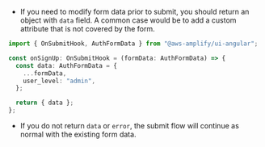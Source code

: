 - If you need to modify form data prior to submit, you should return an object with `data` field. A common case would be to add a custom attribute that is not covered by the form.

```typescript
import { OnSubmitHook, AuthFormData } from "@aws-amplify/ui-angular";

const onSignUp: OnSubmitHook = (formData: AuthFormData) => {
  const data: AuthFormData = {
    ...formData,
    user_level: "admin",
  };

  return { data };
};
```

- If you do not return `data` or `error`, the submit flow will continue as normal with the existing form data.
